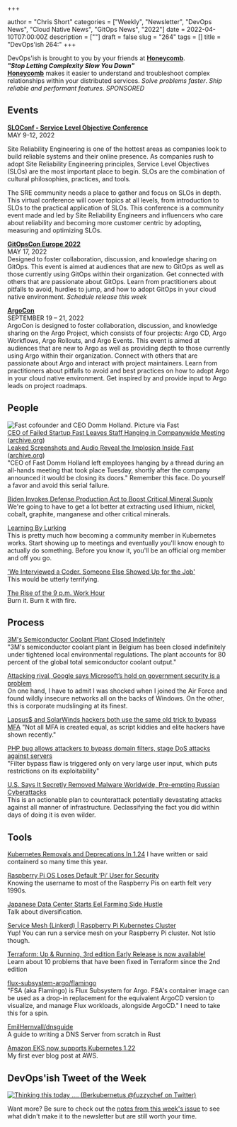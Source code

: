 +++

author = "Chris Short"
categories = ["Weekly", "Newsletter", "DevOps News", "Cloud Native News", "GitOps News", "2022"]
date = 2022-04-10T07:00:00Z
description = [""]
draft = false
slug = "264"
tags = []
title = "DevOps'ish 264:"
+++

DevOps'ish is brought to you by your friends at [**Honeycomb**](https://ui.honeycomb.io/signup?&utm_source=devopsish&utm_medium=newsletter&utm_campaign=ad&utm_content=product-signup).  
***"Stop Letting Complexity Slow You Down"***  
[**Honeycomb**](https://ui.honeycomb.io/signup?&utm_source=devopsish&utm_medium=newsletter&utm_campaign=ad&utm_content=product-signup) makes it easier to understand and troubleshoot complex relationships within your distributed services. *Solve problems faster*. *Ship reliable and performant features*. *SPONSORED*

## Events

[**SLOConf - Service Level Objective Conference**](https://www.sloconf.com/)  
MAY 9-12, 2022  

Site Reliability Engineering is one of the hottest areas as companies look to build reliable systems and their online presence. As companies rush to adopt Site Reliability Engineering principles, Service Level Objectives (SLOs) are the most important place to begin. SLOs are the combination of cultural philosophies, practices, and tools.

The SRE community needs a place to gather and focus on SLOs in depth. This virtual conference will cover topics at all levels, from introduction to SLOs to the practical application of SLOs. This conference is a community event made and led by Site Reliability Engineers and influencers who care about reliability and becoming more customer centric by adopting, measuring and optimizing SLOs.

[**GitOpsCon Europe 2022**](https://events.linuxfoundation.org/gitopscon-europe/?utm_source=newsletter&utm_medium=258&utm_campaign=devopsish)  
MAY 17, 2022  
Designed to foster collaboration, discussion, and knowledge sharing on GitOps. This event is aimed at audiences that are new to GitOps as well as those currently using GitOps within their organization. Get connected with others that are passionate about GitOps. Learn from practitioners about pitfalls to avoid, hurdles to jump, and how to adopt GitOps in your cloud native environment. *Schedule release this week*

[**ArgoCon**](https://events.linuxfoundation.org/argocon/)  
SEPTEMBER 19 – 21, 2022  
ArgoCon is designed to foster collaboration, discussion, and knowledge sharing on the Argo Project, which consists of four projects: Argo CD, Argo Workflows, Argo Rollouts, and Argo Events. This event is aimed at audiences that are new to Argo as well as providing depth to those currently using Argo within their organization. Connect with others that are passionate about Argo and interact with project maintainers. Learn from practitioners about pitfalls to avoid and best practices on how to adopt Argo in your cloud native environment. Get inspired by and provide input to Argo leads on project roadmaps.

## People

![Fast cofounder and CEO Domm Holland. Picture via Fast](https://shortcdn.com/file/devopsish/Fast-cofounder-and-CEO-Domm-Holland.webp)  
[CEO of Failed Startup Fast Leaves Staff Hanging in Companywide Meeting](https://www.businessinsider.com/ceo-of-failed-startup-fast-leaves-staff-hanging-companywide-meeting-2022-4) ([archive.org](https://web.archive.org/web/20220408100743/https://www.businessinsider.com/ceo-of-failed-startup-fast-leaves-staff-hanging-companywide-meeting-2022-4))  
[Leaked Screenshots and Audio Reveal the Implosion Inside Fast](https://www.businessinsider.com/leaked-screenshots-audio-stripe-fast-layoffs-2022-3) ([archive.org](https://web.archive.org/web/20220409102738/https://www.businessinsider.com/leaked-screenshots-audio-stripe-fast-layoffs-2022-3))  
"CEO of Fast Domm Holland left employees hanging by a thread during an all-hands meeting that took place Tuesday, shortly after the company announced it would be closing its doors." Remember this face. Do yourself a favor and avoid this serial failure.

[Biden Invokes Defense Production Act to Boost Critical Mineral Supply](https://www.nytimes.com/2022/03/31/business/economy/biden-minerals-defense-production-act.html)  
We're going to have to get a lot better at extracting used lithium, nickel, cobalt, graphite, manganese and other critical minerals.

[Learning By Lurking](https://www.netmeister.org/blog/learning-by-lurking.html)  
This is pretty much how becoming a community member in Kubernetes works. Start showing up to meetings and eventually you'll know enough to actually do something. Before you know it, you'll be an official org member and off you go.

['We Interviewed a Coder. Someone Else Showed Up for the Job'](https://thenewstack.io/we-interviewed-a-coder-someone-else-showed-up-for-the-job/)  
This would be utterly terrifying.

[The Rise of the 9 p.m. Work Hour](https://www.theatlantic.com/newsletters/archive/2022/04/triple-peak-day-work-from-home/629457/)  
Burn it. Burn it with fire.

## Process

[3M's Semiconductor Coolant Plant Closed Indefinitely](http://www.businesskorea.co.kr/news/articleView.html?idxno=90116)  
"3M's semiconductor coolant plant in Belgium has been closed indefinitely under tightened local environmental regulations. The plant accounts for 80 percent of the global total semiconductor coolant output."

[Attacking rival, Google says Microsoft’s hold on government security is a problem](https://www.nbcnews.com/tech/security/attacking-rival-google-says-microsofts-hold-government-security-proble-rcna22159)  
On one hand, I have to admit I was shocked when I joined the Air Force and found wildly insecure networks all on the backs of Windows. On the other, this is corporate mudslinging at its finest.

[Lapsus$ and SolarWinds hackers both use the same old trick to bypass MFA](https://arstechnica.com/information-technology/2022/03/lapsus-and-solar-winds-hackers-both-use-the-same-old-trick-to-bypass-mfa/)
"Not all MFA is created equal, as script kiddies and elite hackers have shown recently."

[PHP bug allows attackers to bypass domain filters, stage DoS attacks against servers](https://portswigger.net/daily-swig/php-bug-allows-attackers-to-bypass-domain-filters-stage-dos-attacks-against-servers)  
"Filter bypass flaw is triggered only on very large user input, which puts restrictions on its exploitability"

[U.S. Says It Secretly Removed Malware Worldwide, Pre-empting Russian Cyberattacks](https://www.nytimes.com/2022/04/06/us/politics/us-russia-malware-cyberattacks.html)  
This is an actionable plan to counterattack potentially devastating attacks against all manner of infrastructure. Declassifying the fact you did within days of doing it is even wilder.

## Tools

[Kubernetes Removals and Deprecations In 1.24](https://kubernetes.io/blog/2022/04/07/upcoming-changes-in-kubernetes-1-24/)
I have written or said containerd so many time this year.

[Raspberry Pi OS Loses Default ‘Pi’ User for Security](https://www.tomshardware.com/news/raspberry-pi-default-username-removed)  
Knowing the username to most of the Raspberry Pis on earth felt very 1990s.

[Japanese Data Center Starts Eel Farming Side Hustle](https://www.tomshardware.com/news/japanese-data-center-starts-eel-farming-side-hustle)  
Talk about diversification.

[Service Mesh (Linkerd) | Raspberry Pi Kubernetes Cluster](https://picluster.ricsanfre.com/docs/service-mesh/)  
Yup! You can run a service mesh on your Raspberry Pi cluster. Not Istio though.

[Terraform: Up & Running, 3rd edition Early Release is now available!](https://blog.gruntwork.io/terraform-up-running-3rd-edition-early-release-is-now-available-4efd0eb2ce0a)  
Learn about 10 problems that have been fixed in Terraform since the 2nd edition

[flux-subsystem-argo/flamingo](https://github.com/flux-subsystem-argo/flamingo)  
"FSA (aka Flamingo) is Flux Subsystem for Argo. FSA's container image can be used as a drop-in replacement for the equivalent ArgoCD version to visualize, and manage Flux workloads, alongside ArgoCD." I need to take this for a spin.

[EmilHernvall/dnsguide](https://github.com/EmilHernvall/dnsguide)  
A guide to writing a DNS Server from scratch in Rust

[Amazon EKS now supports Kubernetes 1.22](https://aws.amazon.com/blogs/containers/amazon-eks-now-supports-kubernetes-1-22/)  
My first ever blog post at AWS.

## DevOps'ish Tweet of the Week

[![Thinking this today .... (Berkubernetus @fuzzychef on Twitter)](https://shortcdn.com/file/devopsish/264-devopsish-tweet-of-the-week.webp)](https://twitter.com/fuzzychef/status/1512137902477627423)

Want more? Be sure to check out the [notes from this week's issue](https://devopsish.com/264/notes/) to see what didn't make it to the newsletter but are still worth your time.

